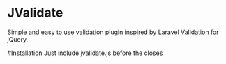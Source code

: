 # JValidate
Simple and easy to use validation plugin inspired by Laravel Validation for jQuery.

#Installation
Just include jvalidate.js before the </body> closes
